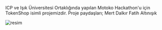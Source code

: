 ICP ve Işık Üniversitesi Ortaklığında yapılan Motoko Hackathon'u için TokenShop isimli projemizdir.
Proje paydaşları;
Mert Dalkır
Fatih Altınışık


![resim](https://github.com/user-attachments/assets/ca7672ae-bb15-4267-8e97-7614c9806223)

